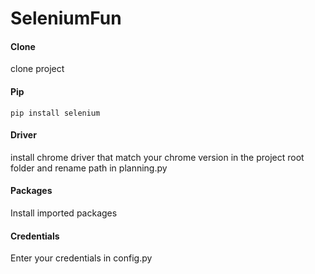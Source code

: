 # SeleniumFun
#### Clone
clone project

#### Pip
`pip install selenium`

#### Driver
install chrome driver that match your chrome version in the project root folder and rename path in planning.py

#### Packages
Install imported packages

#### Credentials
Enter your credentials in config.py
